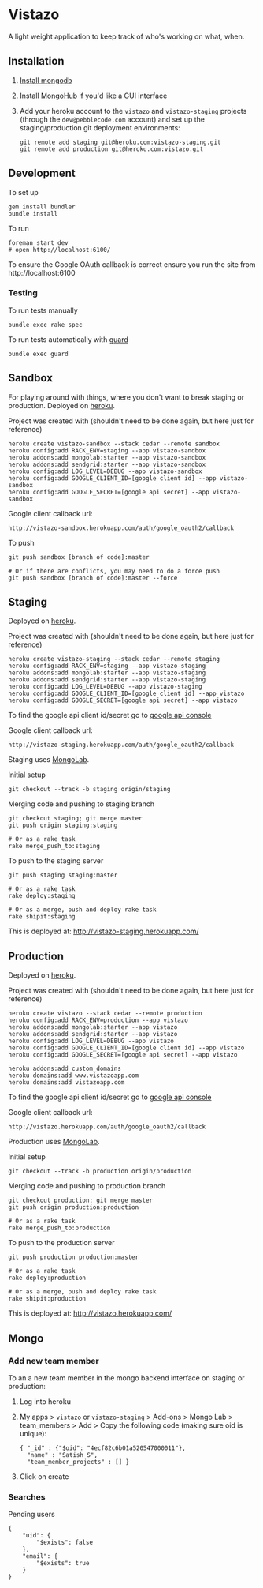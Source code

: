 # Vistazo

A light weight application to keep track of who's working on what, when.


## Installation

1. [Install mongodb](http://www.mongodb.org/display/DOCS/Quickstart+OS+X)
1. Install [MongoHub](http://mongohub.todayclose.com/) if you'd like a GUI interface
1. Add your heroku account to the `vistazo` and `vistazo-staging` projects (through the `dev@pebblecode.com` account) and set up the staging/production git deployment environments:

    ```
    git remote add staging git@heroku.com:vistazo-staging.git
    git remote add production git@heroku.com:vistazo.git
    ```

## Development

To set up

    gem install bundler
    bundle install

To run

    foreman start dev
    # open http://localhost:6100/

To ensure the Google OAuth callback is correct ensure you run the site from http://localhost:6100

### Testing

To run tests manually

    bundle exec rake spec

To run tests automatically with [guard](https://github.com/guard/guard)

    bundle exec guard

## Sandbox

For playing around with things, where you don't want to break staging or production. 
Deployed on [heroku](http://www.heroku.com/).

Project was created with (shouldn't need to be done again, but here just for reference)

    heroku create vistazo-sandbox --stack cedar --remote sandbox
    heroku config:add RACK_ENV=staging --app vistazo-sandbox
    heroku addons:add mongolab:starter --app vistazo-sandbox
    heroku addons:add sendgrid:starter --app vistazo-sandbox
    heroku config:add LOG_LEVEL=DEBUG --app vistazo-sandbox
    heroku config:add GOOGLE_CLIENT_ID=[google client id] --app vistazo-sandbox
    heroku config:add GOOGLE_SECRET=[google api secret] --app vistazo-sandbox

Google client callback url:

    http://vistazo-sandbox.herokuapp.com/auth/google_oauth2/callback

To push

    git push sandbox [branch of code]:master
    
    # Or if there are conflicts, you may need to do a force push
    git push sandbox [branch of code]:master --force

## Staging

Deployed on [heroku](http://www.heroku.com/).

Project was created with (shouldn't need to be done again, but here just for reference)

    heroku create vistazo-staging --stack cedar --remote staging
    heroku config:add RACK_ENV=staging --app vistazo-staging
    heroku addons:add mongolab:starter --app vistazo-staging
    heroku addons:add sendgrid:starter --app vistazo-staging
    heroku config:add LOG_LEVEL=DEBUG --app vistazo-staging
    heroku config:add GOOGLE_CLIENT_ID=[google client id] --app vistazo
    heroku config:add GOOGLE_SECRET=[google api secret] --app vistazo

To find the google api client id/secret go to [google api console](https://code.google.com/apis/console/b/0/#project:565404561857:access)

Google client callback url:

    http://vistazo-staging.herokuapp.com/auth/google_oauth2/callback

Staging uses [MongoLab](http://devcenter.heroku.com/articles/mongolab).

Initial setup

    git checkout --track -b staging origin/staging

Merging code and pushing to staging branch

    git checkout staging; git merge master
    git push origin staging:staging

    # Or as a rake task
    rake merge_push_to:staging


To push to the staging server

    git push staging staging:master

    # Or as a rake task
    rake deploy:staging

    # Or as a merge, push and deploy rake task
    rake shipit:staging

This is deployed at: http://vistazo-staging.herokuapp.com/


## Production

Deployed on [heroku](http://www.heroku.com/).

Project was created with (shouldn't need to be done again, but here just for reference)

    heroku create vistazo --stack cedar --remote production
    heroku config:add RACK_ENV=production --app vistazo
    heroku addons:add mongolab:starter --app vistazo
    heroku addons:add sendgrid:starter --app vistazo
    heroku config:add LOG_LEVEL=DEBUG --app vistazo
    heroku config:add GOOGLE_CLIENT_ID=[google client id] --app vistazo
    heroku config:add GOOGLE_SECRET=[google api secret] --app vistazo
    
    heroku addons:add custom_domains
    heroku domains:add www.vistazoapp.com
    heroku domains:add vistazoapp.com
    
To find the google api client id/secret go to [google api console](https://code.google.com/apis/console/b/0/#project:139948808699:access)

Google client callback url:

    http://vistazo.herokuapp.com/auth/google_oauth2/callback
    
Production uses [MongoLab](http://devcenter.heroku.com/articles/mongolab).

Initial setup

    git checkout --track -b production origin/production

Merging code and pushing to production branch

    git checkout production; git merge master
    git push origin production:production
    
    # Or as a rake task
    rake merge_push_to:production
    

To push to the production server

    git push production production:master
    
    # Or as a rake task
    rake deploy:production
    
    # Or as a merge, push and deploy rake task
    rake shipit:production
    
This is deployed at: http://vistazo.herokuapp.com/

## Mongo

### Add new team member

To an a new team member in the mongo backend interface on staging or production:

1. Log into heroku
1. My apps > `vistazo` or `vistazo-staging` > Add-ons > Mongo Lab > team_members > 
Add > Copy the following code (making sure oid is unique):

    ```
    { "_id" : {"$oid": "4ecf82c6b01a520547000011"},
      "name" : "Satish S",
      "team_member_projects" : [] }
    ```
1. Click on create

### Searches

Pending users

    {
        "uid": {
            "$exists": false
        },
        "email": {
            "$exists": true
        }
    }
